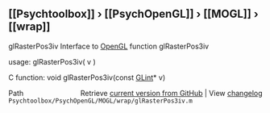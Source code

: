 ## [[Psychtoolbox]] &#8250; [[PsychOpenGL]] &#8250; [[MOGL]] &#8250; [[wrap]]

glRasterPos3iv  Interface to [OpenGL](OpenGL) function glRasterPos3iv  
  
usage:  glRasterPos3iv( v )  
  
C function:  void glRasterPos3iv(const [GLint](GLint)\* v)  




<div class="code_header" style="text-align:right;">
  <span style="float:left;">Path&nbsp;&nbsp;</span> <span class="counter">Retrieve <a href=
  "https://raw.github.com/Psychtoolbox-3/Psychtoolbox-3/beta/Psychtoolbox/PsychOpenGL/MOGL/wrap/glRasterPos3iv.m">current version from GitHub</a> | View <a href=
  "https://github.com/Psychtoolbox-3/Psychtoolbox-3/commits/beta/Psychtoolbox/PsychOpenGL/MOGL/wrap/glRasterPos3iv.m">changelog</a></span>
</div>
<div class="code">
  <code>Psychtoolbox/PsychOpenGL/MOGL/wrap/glRasterPos3iv.m</code>
</div>

